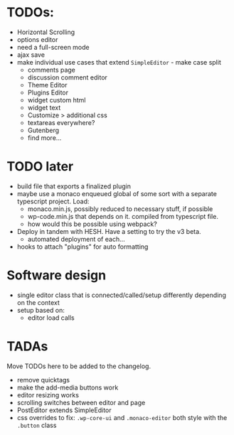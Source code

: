 

# TODOs:
- Horizontal Scrolling
- options editor
- need a full-screen mode
- ajax save
- make individual use cases that extend `SimpleEditor` - make case split
	- comments page
	- discussion comment editor
	- Theme Editor
	- Plugins Editor
	- widget custom html 
	- widget text
	- Customize > additional css
	- textareas everywhere?
	- Gutenberg
	- find more...

# TODO later
- build file that exports a finalized plugin
- maybe use a monaco enqueued global of some sort with a separate typescript project. Load:
	- monaco.min.js, possibly reduced to necessary stuff, if possible
	- wp-code.min.js that depends on it. compiled from typescript file.
	- how would this be possible using webpack?
- Deploy in tandem with HESH. Have a setting to try the v3 beta.
  - automated deployment of each...
- hooks to attach "plugins" for auto formatting

# Software design
- single editor class that is connected/called/setup differently depending on the context
- setup based on:
	- editor load calls


# TADAs
Move TODOs here to be added to the changelog.
- remove quicktags
- make the add-media buttons work
- editor resizing works
- scrolling switches between editor and page
- PostEditor extends SimpleEditor
- css overrides to fix: `.wp-core-ui` and `.monaco-editor` both style with the `.button` class

